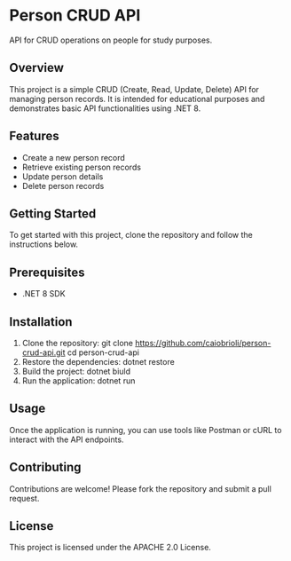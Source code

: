 # Person CRUD API

API for CRUD operations on people for study purposes.

## Overview

This project is a simple CRUD (Create, Read, Update, Delete) API for managing person records. It is intended for educational purposes and demonstrates basic API functionalities using .NET 8.

## Features

- Create a new person record
- Retrieve existing person records
- Update person details
- Delete person records

## Getting Started

To get started with this project, clone the repository and follow the instructions below.

## Prerequisites

- .NET 8 SDK

## Installation

1. Clone the repository:
git clone https://github.com/caiobrioli/person-crud-api.git cd person-crud-api
2. Restore the dependencies:
dotnet restore
3. Build the project:
dotnet biuld
4. Run the application:
dotnet run

## Usage
Once the application is running, you can use tools like Postman or cURL to interact with the API endpoints.
## Contributing
Contributions are welcome! Please fork the repository and submit a pull request.
## License

This project is licensed under the APACHE 2.0 License.
